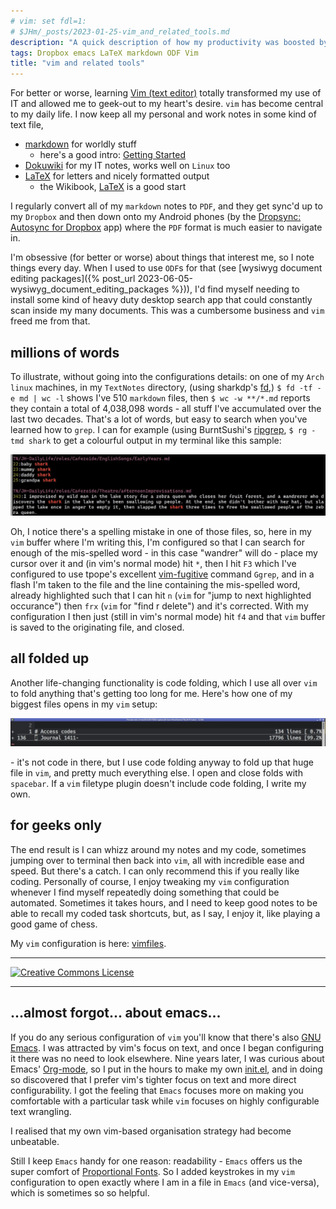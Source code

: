 ```yaml
---
# vim: set fdl=1:
# $JHm/_posts/2023-01-25-vim_and_related_tools.md
description: "A quick description of how my productivity was boosted by learning vim."
tags: Dropbox emacs LaTeX markdown ODF Vim
title: "vim and related tools"
---
```


For better or worse, learning [Vim (text editor)](http://en.wikipedia.org/wiki/Vim_%28text_editor%29) totally transformed my use of IT and allowed me to geek-out to my heart's desire. `vim` has become central to my daily life. I now keep all my personal and work notes in some kind of text file,

- [markdown](http://en.wikipedia.org/wiki/Markdown) for worldly stuff
    - here's a good intro: [Getting Started](https://www.markdownguide.org/getting-started/)
- [Dokuwiki](https://en.wikipedia.org/wiki/Dropbox) for my IT notes, works well on `Linux` too
- [LaTeX](http://en.wikipedia.org/wiki/Markdown) for letters and nicely formatted output
    - the Wikibook, [LaTeX](http://en.wikibooks.org/wiki/LaTeX) is a good start

I regularly convert all of my `markdown` notes to `PDF`, and they get sync'd up to my `Dropbox` and then down onto my Android phones (by the [Dropsync: Autosync for Dropbox](https://play.google.com/store/apps/details?id=com.ttxapps.dropsync) app) where the `PDF` format is much easier to navigate in.

I'm obsessive (for better or worse) about things that interest me, so I note things every day. When I used to use `ODF`s for that (see [wysiwyg document editing packages]({% post_url 2023-06-05-wysiwyg_document_editing_packages %})), I'd find myself needing to install some kind of heavy duty desktop search app that could constantly scan inside my many documents. This was a cumbersome business and `vim` freed me from that.

## millions of words
To illustrate, without going into the configurations details: on one of my `Arch linux` machines, in my `TextNotes` directory, (using sharkdp's [fd](https://github.com/sharkdp/fd),) `$ fd -tf -e md | wc -l` shows I've 510 `markdown` files, then `$ wc -w **/*.md` reports they contain a total of 4,038,098 words - all stuff I've accumulated over the last two decades. That's a lot of words, but easy to search when you've learned how to `grep`. I can for example (using BurntSushi's [ripgrep](https://github.com/BurntSushi/ripgrep), `$ rg -tmd shark` to get a colourful output in my terminal like this sample:

![ripgrep for shark](/assets/2023-01-25-vim_and_related_tools/1-shark.jpg)

Oh, I notice there's a spelling mistake in one of those files, so, here in my `vim` buffer where I'm writing this, I'm configured so that I can search for enough of the mis-spelled word - in this case "wandrer" will do - place my cursor over it and (in vim's normal mode) hit `*`, then I hit `F3` which I've configured to use tpope's excellent [vim-fugitive](https://github.com/tpope/vim-fugitive) command `Ggrep`, and in a flash I'm taken to the file and the line containing the mis-spelled word, already highlighted such that I can hit `n` (`vim` for "jump to next highlighted occurance") then `frx` (`vim` for "find r delete") and it's corrected. With my configuration I then just (still in vim's normal mode) hit `f4` and that `vim` buffer is saved to the originating file, and closed.

## all folded up
Another life-changing functionality is code folding, which I use all over `vim` to fold anything that's getting too long for me. Here's how one of my biggest files opens in my `vim` setup:

![Private notes folded up](/assets/2023-01-25-vim_and_related_tools/2-Private.jpg)

\- it's not code in there, but I use code folding anyway to fold up that huge file in `vim`, and pretty much everything else. I open and close folds with `spacebar`. If a `vim` filetype plugin doesn't include code folding, I write my own.

## for geeks only
The end result is I can whizz around my notes and my code, sometimes jumping over to terminal then back into `vim`, all with incredible ease and speed. But there's a catch. I can only recommend this if you really like coding. Personally of course, I enjoy tweaking my `vim` configuration whenever I find myself repeatedly doing something that could be automated. Sometimes it takes hours, and I need to keep good notes to be able to recall my coded task shortcuts, but, as I say, I enjoy it, like playing a good game of chess.

My `vim` configuration is here: [vimfiles](https://github.com/harriott/vimfiles).

---
<a rel="license" href="http://creativecommons.org/licenses/by/4.0/"><img alt="Creative Commons License" style="border-width:0" src="https://i.creativecommons.org/l/by/4.0/88x31.png" /></a>

---
## ...almost forgot... about emacs...
If you do any serious configuration of  `vim` you'll know that there's also [GNU Emacs](http://en.wikipedia.org/wiki/GNU_Emacs). I was attracted by vim's focus on text, and once I began configuring it there was no need to look elsewhere. Nine years later, I was curious about Emacs' [Org-mode](https://en.wikipedia.org/wiki/Org-mode), so I put in the hours to make my own [init.el](https://github.com/harriott/misc/blob/master/Emacs/init.el), and in doing so discovered that I prefer vim's tighter focus on text and more direct configurability. I got the feeling that `Emacs` focuses more on making you comfortable with a particular task while `vim` focuses on highly configurable text wrangling.

I realised that my own vim-based organisation strategy had become unbeatable.

Still I keep `Emacs` handy for one reason: readability - `Emacs` offers us the super comfort of [Proportional Fonts](https://www.emacswiki.org/emacs/ProportionalFonts). So I added keystrokes in my `vim` configuration to open exactly where I am in a file in `Emacs` (and vice-versa), which is sometimes so so helpful.

